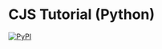 # CJS Tutorial (Python)

[![PyPI][pypi-badge]][pypi-link]

[pypi-badge]: https://img.shields.io/pypi/v/cjs_tutorial.svg
[pypi-link]: https://pypi.org/project/cjs_tutorial
